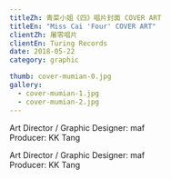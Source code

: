 ```yaml
---
titleZh: 青菜小姐《四》唱片封面 COVER ART
titleEn: "Miss Cai 'Four' COVER ART"
clientZh: 屠零唱片
clientEn: Turing Records
date: 2018-05-22
category: graphic

thumb: cover-mumian-0.jpg
gallery:
  - cover-mumian-1.jpg
  - cover-mumian-2.jpg
---
```


Art Director / Graphic Designer: maf<br/>
Producer: KK Tang

<!-- lang -->

Art Director / Graphic Designer: maf<br/>
Producer: KK Tang
